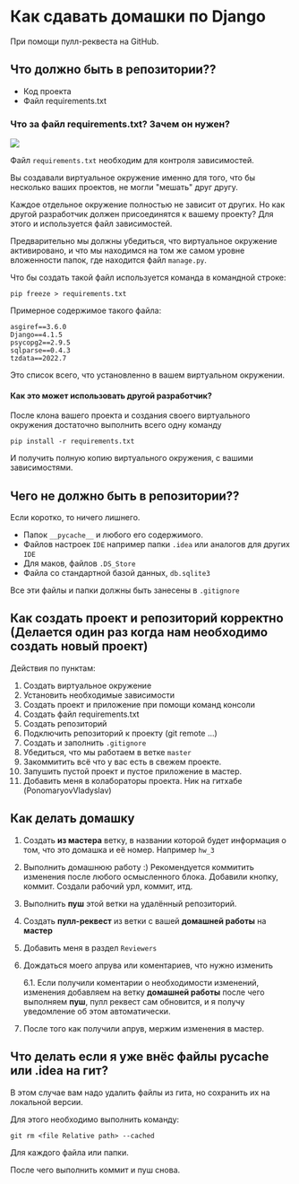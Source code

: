 # Как сдавать домашки по Django

При помощи пулл-реквеста на GitHub.

## Что должно быть в репозитории??

- Код проекта
- Файл requirements.txt

### Что за файл requirements.txt? Зачем он нужен?

![](https://pbs.twimg.com/media/CvIhqpqWYAA92B9.jpg)

Файл `requirements.txt` необходим для контроля зависимостей.

Вы создавали виртуальное окружение именно для того, что бы несколько ваших проектов, не могли "мешать" друг другу.

Каждое отдельное окружение полностью не зависит от других. Но как другой разработчик должен присоединятся к вашему
проекту? Для этого и используется файл зависимостей.

Предварительно мы должны убедиться, что виртуальное окружение активировано, и что мы находимся на том же самом уровне
вложенности папок, где находится файл `manage.py`.

Что бы создать такой файл используется команда в командной строке:

```
pip freeze > requirements.txt
```

Примерное содержимое такого файла:

```
asgiref==3.6.0
Django==4.1.5
psycopg2==2.9.5
sqlparse==0.4.3
tzdata==2022.7
```

Это список всего, что установленно в вашем виртуальном окружении.

#### Как это может использовать другой разработчик?

После клона вашего проекта и создания своего виртуального окружения достаточно выполнить всего одну команду

```
pip install -r requirements.txt
```

И получить полную копию виртуального окружения, с вашими зависимостями.

## Чего не должно быть в репозитории??

Если коротко, то ничего лишнего.

- Папок `__pycache__` и любого его содержимого.
- Файлов настроек `IDE` например папки `.idea` или аналогов для других `IDE`
- Для маков, файлов `.DS_Store`
- Файла со стандартной базой данных, `db.sqlite3`

Все эти файлы и папки должны быть занесены в `.gitignore`

## Как создать проект и репозиторий корректно (Делается один раз когда нам необходимо создать новый проект)

Действия по пунктам:

1. Создать виртуальное окружение
2. Установить необходимые зависимости
3. Создать проект и приложение при помощи команд консоли
4. Создать файл requirements.txt
5. Создать репозиторий
6. Подключить репозиторий к проекту (git remote ...)
7. Создать и заполнить `.gitignore`
8. Убедиться, что мы работаем в ветке `master`
9. Закоммитить всё что у вас есть в свежем проекте.
10. Запушить пустой проект и пустое приложение в мастер.
11. Добавить меня в колабораторы проекта. Ник на гитхабе (PonomaryovVladyslav)

## Как делать домашку

1. Создать **из мастера** ветку, в названии которой будет информация о том, что это домашка и её номер. Например `hw_3`
2. Выполнить домашнюю работу :) Рекомендуется коммитить изменения после любого осмысленного блока. Добавили кнопку,
   коммит. Создали рабочий урл, коммит, итд.
3. Выполнить **пуш** этой ветки на удалённый репозиторий.
4. Создать **пулл-реквест** из ветки с вашей **домашней работы** на **мастер**
5. Добавить меня в раздел `Reviewers`
6. Дождаться моего апрува или коментариев, что нужно изменить

   6.1. Если получили коментарии о необходимости изменений, изменения добавляем на ветку **домашней работы** после чего
   выполняем **пуш**, пулл реквест сам обновится, и я получу уведомление об этом автоматически.
7. После того как получили апрув, мержим изменения в мастер.

## Что делать если я уже внёс файлы __pycache__ или .idea на гит?

В этом случае вам надо удалить файлы из гита, но сохранить их на локальной версии.

Для этого необходимо выполнить команду:

```
git rm <file Relative path> --cached
```

Для каждого файла или папки.

После чего выполнить коммит и пуш снова.
